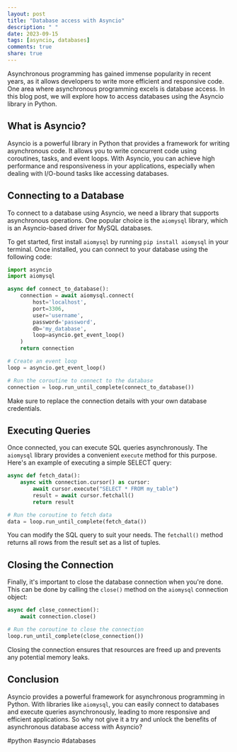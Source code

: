 ```yaml
---
layout: post
title: "Database access with Asyncio"
description: " "
date: 2023-09-15
tags: [asyncio, databases]
comments: true
share: true
---
```


Asynchronous programming has gained immense popularity in recent years, as it allows developers to write more efficient and responsive code. One area where asynchronous programming excels is database access. In this blog post, we will explore how to access databases using the Asyncio library in Python.

## What is Asyncio?

Asyncio is a powerful library in Python that provides a framework for writing asynchronous code. It allows you to write concurrent code using coroutines, tasks, and event loops. With Asyncio, you can achieve high performance and responsiveness in your applications, especially when dealing with I/O-bound tasks like accessing databases.

## Connecting to a Database

To connect to a database using Asyncio, we need a library that supports asynchronous operations. One popular choice is the `aiomysql` library, which is an Asyncio-based driver for MySQL databases. 

To get started, first install `aiomysql` by running `pip install aiomysql` in your terminal. Once installed, you can connect to your database using the following code:

```python
import asyncio
import aiomysql

async def connect_to_database():
    connection = await aiomysql.connect(
        host='localhost',
        port=3306,
        user='username',
        password='password',
        db='my_database',
        loop=asyncio.get_event_loop()
    )
    return connection

# Create an event loop
loop = asyncio.get_event_loop()

# Run the coroutine to connect to the database
connection = loop.run_until_complete(connect_to_database())
```

Make sure to replace the connection details with your own database credentials.

## Executing Queries

Once connected, you can execute SQL queries asynchronously. The `aiomysql` library provides a convenient `execute` method for this purpose. Here's an example of executing a simple SELECT query:

```python
async def fetch_data():
    async with connection.cursor() as cursor:
        await cursor.execute("SELECT * FROM my_table")
        result = await cursor.fetchall()
        return result

# Run the coroutine to fetch data
data = loop.run_until_complete(fetch_data())
```

You can modify the SQL query to suit your needs. The `fetchall()` method returns all rows from the result set as a list of tuples.

## Closing the Connection

Finally, it's important to close the database connection when you're done. This can be done by calling the `close()` method on the `aiomysql` connection object:

```python
async def close_connection():
    await connection.close()

# Run the coroutine to close the connection
loop.run_until_complete(close_connection())
```

Closing the connection ensures that resources are freed up and prevents any potential memory leaks.

## Conclusion

Asyncio provides a powerful framework for asynchronous programming in Python. With libraries like `aiomysql`, you can easily connect to databases and execute queries asynchronously, leading to more responsive and efficient applications. So why not give it a try and unlock the benefits of asynchronous database access with Asyncio?

#python #asyncio #databases